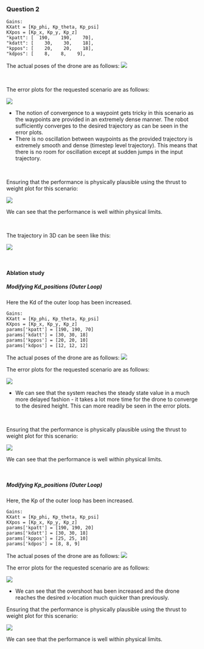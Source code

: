 ### Question 2

```
Gains: 
KXatt = [Kp_phi, Kp_theta, Kp_psi]
KXpos = [Kp_x, Kp_y, Kp_z]
"kpatt": [  190,    190,    70],
"kdatt": [    30,    30,    18],
"kppos": [    20,    20,    18],
"kdpos": [    8,    8,    9],
```
The actual poses of the drone are as follows:
![](outputs/3/a_states.png)

<p style="page-break-after: always;">&nbsp;</p>

The error plots for the requested scenario are as follows:

![](outputs/3/a_stateErrors.png)

- The notion of convergence to a waypoint gets tricky in this scenario as the waypoints are provided in an extremely dense manner. The robot sufficiently converges to the desired trajectory as can be seen in the error plots.
- There is no oscillation between waypoints as the provided trajectory is extremely smooth and dense (timestep level trajectory). This means that there is no room for oscillation except at sudden jumps in the input trajectory.


<p style="page-break-after: always;">&nbsp;</p>


Ensuring that the performance is physically plausible using the thrust to weight plot for this scenario:
 
![](outputs/3/a_fbyw.png)

We can see that the performance is well within physical limits.

<p style="page-break-after: always;">&nbsp;</p>

The trajectory in 3D can be seen like this:

![](outputs/3/a_trajectory.png)

<p style="page-break-after: always;">&nbsp;</p>

#### Ablation study 

##### Modifying Kd_positions (Outer Loop)
Here the Kd of the outer loop has been increased.

```
Gains: 
KXatt = [Kp_phi, Kp_theta, Kp_psi]
KXpos = [Kp_x, Kp_y, Kp_z]
params['kpatt'] = [190, 190, 70]
params['kdatt'] = [30, 30, 18]
params['kppos'] = [20, 20, 10]
params['kdpos'] = [12, 12, 12]
```

The actual poses of the drone are as follows:
![](outputs/3/gains2_kdpos_states.png)


The error plots for the requested scenario are as follows:

![](outputs/3/gains2_kdpos_stateErrors.png)

- We can see that the system reaches the steady state value in a much more delayed fashion - it takes a lot more time for the drone to converge to the desired height. This can more readily be seen in the error plots. 

<p style="page-break-after: always;">&nbsp;</p>


Ensuring that the performance is physically plausible using the thrust to weight plot for this scenario:
 
![](outputs/3/gains2_kdpos_fbyw.png)

We can see that the performance is well within physical limits.

<p style="page-break-after: always;">&nbsp;</p>


##### Modifying Kp_positions (Outer Loop)

Here, the Kp of the outer loop has been increased.

```
Gains: 
KXatt = [Kp_phi, Kp_theta, Kp_psi]
KXpos = [Kp_x, Kp_y, Kp_z]
params['kpatt'] = [190, 190, 20]
params['kdatt'] = [30, 30, 18]
params['kppos'] = [25, 25, 10]
params['kdpos'] = [8, 8, 9]
```
The actual poses of the drone are as follows:
![](outputs/3/gains3_kppos_states.png)

The error plots for the requested scenario are as follows:

![](outputs/3/gains3_kppos_stateErrors.png)

- We can see that the overshoot has been increased and the drone reaches the desired x-location much quicker than previously.

Ensuring that the performance is physically plausible using the thrust to weight plot for this scenario:
 
![](outputs/3/gains3_kppos_fbyw.png)

We can see that the performance is well within physical limits.


<p style="page-break-after: always;">&nbsp;</p>
